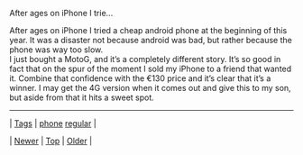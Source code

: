 <!--
title: After ages on iPhone I tried a cheap android phone at the beginning of this year. It was a disaster not because android was bad, but rather because the phone was way too slow. I just bought a MotoG, and it&rsquo;s a completely different story. It&rsquo;s so good in fact that on the spur of the moment I sold my iPhone to a friend that wanted it. Combine that confidence with the &euro;130 price and it&rsquo;s clear that it&rsquo;s a winner. I may get the 4G version when it comes out and give this to my son, but aside from that it hits a sweet spot.
date: 2020-06-28T15:27:00.319Z
tags: phone, regular
-->


After ages on iPhone I trie...

<p>After ages on iPhone I tried a cheap android phone at the beginning of this year. It was a disaster not because android was bad, but rather because the phone was way too slow.<br/>
I just bought a MotoG, and it&rsquo;s a completely different story. It&rsquo;s so good in fact that on the spur of the moment I sold my iPhone to a friend that wanted it. Combine that confidence with the €130 price and it&rsquo;s clear that it&rsquo;s a winner. I may get the 4G version when it comes out and give this to my son, but aside from that it hits a sweet spot.</p>

<!--BOTTOM-POST-NAVIGATION-->
---

| [Tags](tags.md) | [phone](tag-phone.md) [regular](tag-regular.md) |

| [Newer](88082210838.md) | [Top](index.md) | [Older](88100227001.md) |